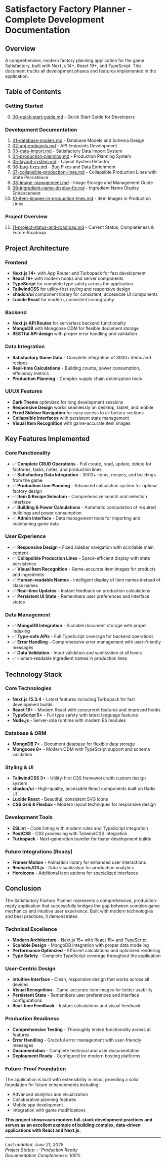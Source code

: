 # Satisfactory Factory Planner - Complete Development Documentation

## Overview
A comprehensive, modern factory planning application for the game Satisfactory, built with Next.js 14+, React 19+, and TypeScript. This document tracks all development phases and features implemented in the application.

## Table of Contents

### Getting Started
0. [00-quick-start-guide.md](./00-quick-start-guide.md) - Quick Start Guide for Developers

### Development Documentation
1. [01-database-models.md](./01-database-models.md) - Database Models and Schema Design
2. [02-api-endpoints.md](./02-api-endpoints.md) - API Endpoints Development
3. [03-data-import.md](./03-data-import.md) - Satisfactory Data Import System
4. [04-production-planning.md](./04-production-planning.md) - Production Planning System
5. [05-layout-system.md](./05-layout-system.md) - Layout System Refactor
6. [06-bug-fixes.md](./06-bug-fixes.md) - Bug Fixes and Data Enrichment
7. [07-collapsible-production-lines.md](./07-collapsible-production-lines.md) - Collapsible Production Lines with State Persistence
8. [08-image-management.md](./08-image-management.md) - Image Storage and Management Guide
9. [09-ingredient-name-display-fix.md](./09-ingredient-name-display-fix.md) - Ingredient Name Display Enhancement
10. [10-item-images-in-production-lines.md](./10-item-images-in-production-lines.md) - Item Images in Production Lines

### Project Overview
11. [11-project-status-and-roadmap.md](./11-project-status-and-roadmap.md) - Current Status, Completeness & Future Roadmap

## Project Architecture

### Frontend
- **Next.js 14+** with App Router and Turbopack for fast development
- **React 19+** with modern hooks and server components
- **TypeScript** for complete type safety across the application
- **TailwindCSS** for utility-first styling and responsive design
- **shadcn/ui** component library for consistent, accessible UI components
- **Lucide React** for modern, consistent iconography

### Backend
- **Next.js API Routes** for serverless backend functionality
- **MongoDB** with Mongoose ODM for flexible document storage
- **RESTful API design** with proper error handling and validation

### Data Integration
- **Satisfactory Game Data** - Complete integration of 3000+ items and recipes
- **Real-time Calculations** - Building counts, power consumption, efficiency metrics
- **Production Planning** - Complex supply chain optimization tools

### UI/UX Features
- **Dark Theme** optimized for long development sessions
- **Responsive Design** works seamlessly on desktop, tablet, and mobile
- **Fixed Sidebar Navigation** for easy access to all factory sections
- **Collapsible Interfaces** with persistent state management
- **Visual Item Recognition** with game-accurate item images

## Key Features Implemented

### Core Functionality
- ✅ **Complete CRUD Operations** - Full create, read, update, delete for factories, tasks, notes, and production lines
- ✅ **Satisfactory Data Integration** - 3000+ items, recipes, and buildings from the game
- ✅ **Production Line Planning** - Advanced calculation system for optimal factory design
- ✅ **Item & Recipe Selection** - Comprehensive search and selection interface
- ✅ **Building & Power Calculations** - Automatic computation of required buildings and power consumption
- ✅ **Admin Interface** - Data management tools for importing and maintaining game data

### User Experience
- ✅ **Responsive Design** - Fixed sidebar navigation with scrollable main content
- ✅ **Collapsible Production Lines** - Space-efficient display with state persistence
- ✅ **Visual Item Recognition** - Game-accurate item images for products and ingredients
- ✅ **Human-readable Names** - Intelligent display of item names instead of class names
- ✅ **Real-time Updates** - Instant feedback on production calculations
- ✅ **Persistent UI State** - Remembers user preferences and interface states

### Data Management
- ✅ **MongoDB Integration** - Scalable document storage with proper indexing
- ✅ **Type-safe APIs** - Full TypeScript coverage for backend operations
- ✅ **Error Handling** - Comprehensive error management with user-friendly messages
- ✅ **Data Validation** - Input validation and sanitization at all levels
- ✅ Human-readable ingredient names in production lines

## Technology Stack

### Core Technologies
- **Next.js 15.3.4** - Latest features including Turbopack for fast development builds
- **React 19+** - Modern React with concurrent features and improved hooks
- **TypeScript 5+** - Full type safety with latest language features
- **Node.js** - Server-side runtime with modern ES modules

### Database & ORM
- **MongoDB 7+** - Document database for flexible data storage
- **Mongoose 8+** - Modern ODM with TypeScript support and schema validation

### Styling & UI
- **TailwindCSS 3+** - Utility-first CSS framework with custom design system
- **shadcn/ui** - High-quality, accessible React components built on Radix UI
- **Lucide React** - Beautiful, consistent SVG icons
- **CSS Grid & Flexbox** - Modern layout techniques for responsive design

### Development Tools
- **ESLint** - Code linting with modern rules and TypeScript integration
- **PostCSS** - CSS processing with TailwindCSS integration
- **Turbopack** - Next-generation bundler for faster development builds

### Future Integrations (Ready)
- **Framer Motion** - Animation library for enhanced user interactions
- **Recharts/D3.js** - Data visualization for production analytics
- **Heroicons** - Additional icon options for specialized interfaces

## Conclusion

The Satisfactory Factory Planner represents a comprehensive, production-ready application that successfully bridges the gap between complex game mechanics and intuitive user experience. Built with modern technologies and best practices, it demonstrates:

### Technical Excellence
- **Modern Architecture** - Next.js 15+ with React 19+ and TypeScript
- **Scalable Design** - MongoDB integration with proper data modeling
- **Performance Optimized** - Efficient calculations and optimized rendering
- **Type Safety** - Complete TypeScript coverage throughout the application

### User-Centric Design
- **Intuitive Interface** - Clean, responsive design that works across all devices
- **Visual Recognition** - Game-accurate item images for better usability
- **Persistent State** - Remembers user preferences and interface configurations
- **Real-time Feedback** - Instant calculations and visual feedback

### Production Readiness
- **Comprehensive Testing** - Thoroughly tested functionality across all features
- **Error Handling** - Graceful error management with user-friendly messages
- **Documentation** - Complete technical and user documentation
- **Deployment Ready** - Configured for modern hosting platforms

### Future-Proof Foundation
The application is built with extensibility in mind, providing a solid foundation for future enhancements including:
- Advanced analytics and visualization
- Collaborative planning features
- Mobile app development
- Integration with game modifications

**This project showcases modern full-stack development practices and serves as an excellent example of building complex, data-driven applications with React and Next.js.**

---

*Last updated: June 21, 2025*  
*Project Status: ✅ Production Ready*  
*Documentation Completeness: 100%*
